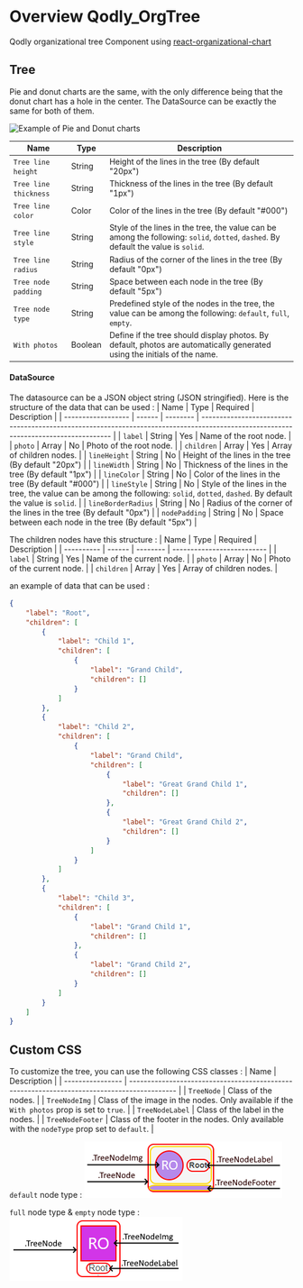 # Overview Qodly_OrgTree

Qodly organizational tree Component using [react-organizational-chart](https://apexcharts.com/)

## Tree

Pie and donut charts are the same, with the only difference being that the donut chart has a hole in the center.
The DataSource can be exactly the same for both of them.

![Example of Pie and Donut charts](public/pie_donut.png)

| Name                  | Type    | Description                                                                                                                         |
| --------------------- | ------- | ----------------------------------------------------------------------------------------------------------------------------------- |
| `Tree line height`    | String  | Height of the lines in the tree  (By default  "20px")                                                                               |
| `Tree line thickness` | String  | Thickness of the lines in the tree  (By default  "1px")                                                                             |
| `Tree line color`     | Color   | Color of the lines in the tree  (By default  "#000")                                                                                |
| `Tree line style`     | String  | Style of the lines in the tree, the value can be among the following: `solid`, `dotted`, `dashed`. By default the value is `solid`. |
| `Tree line radius`    | String  | Radius of the corner of the lines in the tree  (By default  "0px")                                                                  |
| `Tree node padding`   | String  | Space between each node in the tree  (By default  "5px")                                                                            |
| `Tree node type`      | String  | Predefined style of the nodes in the tree, the value can be among the following: `default`, `full`, `empty`.                        |
| `With photos`         | Boolean | Define if the tree should display photos. By default, photos are automatically generated using the initials of the name.            |

#### DataSource

The datasource can be a JSON object string (JSON stringified).
Here is the structure of the data that can be used :
| Name               | Type   | Required | Description                                                                                                                         |
| ------------------ | ------ | -------- | ----------------------------------------------------------------------------------------------------------------------------------- |
| `label`            | String | Yes      | Name of the root node.                                                                                                              |
| `photo`            | Array  | No       | Photo of the root node.                                                                                                             |
| `children`         | Array  | Yes      | Array of children nodes.                                                                                                            |
| `lineHeight`       | String | No       | Height of the lines in the tree  (By default  "20px")                                                                               |
| `lineWidth`        | String | No       | Thickness of the lines in the tree  (By default  "1px")                                                                             |
| `lineColor`        | String | No       | Color of the lines in the tree  (By default  "#000")                                                                                |
| `lineStyle`        | String | No       | Style of the lines in the tree, the value can be among the following: `solid`, `dotted`, `dashed`. By default the value is `solid`. |
| `lineBorderRadius` | String | No       | Radius of the corner of the lines in the tree  (By default  "0px")                                                                  |
| `nodePadding`      | String | No       | Space between each node in the tree  (By default  "5px")                                                                            |

The children nodes have this structure :
| Name       | Type   | Required | Description                |
| ---------- | ------ | -------- | -------------------------- |
| `label`    | String | Yes      | Name of the current node.  |
| `photo`    | Array  | No       | Photo of the current node. |
| `children` | Array  | Yes      | Array of children nodes.   |

an example of data that can be used :

```Json
{
    "label": "Root",
    "children": [
        {
            "label": "Child 1",
            "children": [
                {
                    "label": "Grand Child",
                    "children": []
                }
            ]
        },
        {
            "label": "Child 2",
            "children": [
                {
                    "label": "Grand Child",
                    "children": [
                        {
                            "label": "Great Grand Child 1",
                            "children": []
                        },
                        {
                            "label": "Great Grand Child 2",
                            "children": []
                        }
                    ]
                }
            ]
        },
        {
            "label": "Child 3",
            "children": [
                {
                    "label": "Grand Child 1",
                    "children": []
                },
                {
                    "label": "Grand Child 2",
                    "children": []
                }
            ]
        }
    ]
}
```

## Custom CSS
To customize the tree, you can use the following CSS classes :
| Name             | Description                                                                                 |
| ---------------- | ------------------------------------------------------------------------------------------- |
| `TreeNode`       | Class of the nodes.                                                                         |
| `TreeNodeImg`    | Class of the image in the nodes. Only available if the `With photos` prop is set to `true`. |
| `TreeNodeLabel`  | Class of the label in the nodes.                                                            |
| `TreeNodeFooter` | Class of the footer in the nodes. Only available with the `nodeType` prop set to `default`. |

`default` node type :
![Decomposition of the structure of the "default" type node](Resources/defaultNode.png)

`full` node type & `empty` node type :
![Decomposition of the structure of the "empty" & "full" type node](Resources/emptyNode.png)